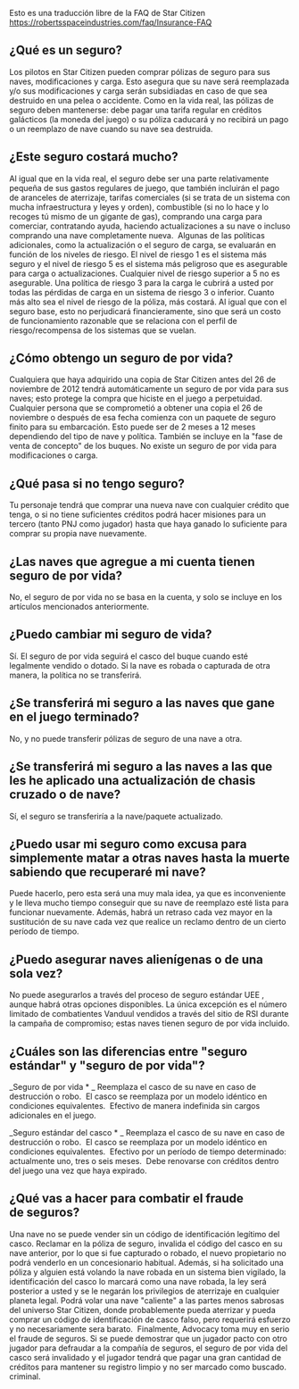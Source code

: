Esto es una traducción libre de la FAQ de Star Citizen
https://robertsspaceindustries.com/faq/Insurance-FAQ

## ¿Qué es un seguro?
Los pilotos en Star Citizen pueden comprar pólizas de seguro para sus naves, modificaciones y carga. Esto asegura que su nave será reemplazada y/o sus modificaciones y carga serán subsidiadas en caso de que sea destruido en una pelea o accidente. Como en la vida real, las pólizas de seguro deben mantenerse: debe pagar una tarifa regular en créditos galácticos (la moneda del juego) o su póliza caducará y no recibirá un pago o un reemplazo de nave cuando su nave sea destruida.

## ¿Este seguro costará mucho?
Al igual que en la vida real, el seguro debe ser una parte relativamente pequeña de sus gastos regulares de juego, que también incluirán el pago de aranceles de aterrizaje, tarifas comerciales (si se trata de un sistema con mucha infraestructura y leyes y orden), combustible (si no lo hace y lo recoges tú mismo de un gigante de gas), comprando una carga para comerciar, contratando ayuda, haciendo actualizaciones a su nave o incluso comprando una nave completamente nueva. 
Algunas de las políticas adicionales, como la actualización o el seguro de carga, se evaluarán en función de los niveles de riesgo. El nivel de riesgo 1 es el sistema más seguro y el nivel de riesgo 5 es el sistema más peligroso que es asegurable para carga o actualizaciones. Cualquier nivel de riesgo superior a 5 no es asegurable. Una política de riesgo 3 para la carga le cubrirá a usted por todas las pérdidas de carga en un sistema de riesgo 3 o inferior. Cuanto más alto sea el nivel de riesgo de la póliza, más costará. Al igual que con el seguro base, esto no perjudicará financieramente, sino que será un costo de funcionamiento razonable que se relaciona con el perfil de riesgo/recompensa de los sistemas que se vuelan.

## ¿Cómo obtengo un seguro de por vida?
Cualquiera que haya adquirido una copia de Star Citizen antes del 26 de noviembre de 2012 tendrá automáticamente un seguro de por vida para sus naves; esto protege la compra que hiciste en el juego a perpetuidad. Cualquier persona que se comprometió a obtener una copia el 26 de noviembre o después de esa fecha comienza con un paquete de seguro finito para su embarcación. Esto puede ser de 2 meses a 12 meses dependiendo del tipo de nave y política. También se incluye en la "fase de venta de concepto" de los buques. No existe un seguro de por vida para modificaciones o carga.

## ¿Qué pasa si no tengo seguro?
Tu personaje tendrá que comprar una nueva nave con cualquier crédito que tenga, o si no tiene suficientes créditos podrá hacer misiones para un tercero (tanto PNJ como jugador) hasta que haya ganado lo suficiente para comprar su propia nave nuevamente.

## ¿Las naves que agregue a mi cuenta tienen seguro de por vida?
No, el seguro de por vida no se basa en la cuenta, y solo se incluye en los artículos mencionados anteriormente.

## ¿Puedo cambiar mi seguro de vida?
Sí. El seguro de por vida seguirá el casco del buque cuando esté legalmente vendido o dotado. Si la nave es robada o capturada de otra manera, la política no se transferirá.

## ¿Se transferirá mi seguro a las naves que gane en el juego terminado?
No, y no puede transferir pólizas de seguro de una nave a otra.

## ¿Se transferirá mi seguro a las naves a las que les he aplicado una actualización de chasis cruzado o de nave?
Sí, el seguro se transferiría a la nave/paquete actualizado.

## ¿Puedo usar mi seguro como excusa para simplemente matar a otras naves hasta la muerte sabiendo que recuperaré mi nave?
Puede hacerlo, pero esta será una muy mala idea, ya que es inconveniente y le lleva mucho tiempo conseguir que su nave de reemplazo esté lista para funcionar nuevamente. Además, habrá un retraso cada vez mayor en la sustitución de su nave cada vez que realice un reclamo dentro de un cierto período de tiempo.

## ¿Puedo asegurar naves alienígenas o de una sola vez?
No puede asegurarlos a través del proceso de seguro estándar UEE , aunque habrá otras opciones disponibles. La única excepción es el número limitado de combatientes Vanduul vendidos a través del sitio de RSI durante la campaña de compromiso; estas naves tienen seguro de por vida incluido.

## ¿Cuáles son las diferencias entre "seguro estándar" y "seguro de por vida"?

_Seguro de por vida * _
Reemplaza el casco de su nave en caso de destrucción o robo. 
El casco se reemplaza por un modelo idéntico en condiciones equivalentes. 
Efectivo de manera indefinida sin cargos adicionales en el juego.

_Seguro estándar del casco * _
Reemplaza el casco de su nave en caso de destrucción o robo. 
El casco se reemplaza por un modelo idéntico en condiciones equivalentes. 
Efectivo por un período de tiempo determinado: actualmente uno, tres o seis meses. 
Debe renovarse con créditos dentro del juego una vez que haya expirado.

## ¿Qué vas a hacer para combatir el fraude de seguros?
Una nave no se puede vender sin un código de identificación legítimo del casco. Reclamar en la póliza de seguro, invalida el código del casco en su nave anterior, por lo que si fue capturado o robado, el nuevo propietario no podrá venderlo en un concesionario habitual. Además, si ha solicitado una póliza y alguien está volando la nave robada en un sistema bien vigilado, la identificación del casco lo marcará como una nave robada, la ley será posterior a usted y se le negarán los privilegios de aterrizaje en cualquier planeta legal. Podrá volar una nave "caliente" a las partes menos sabrosas del universo Star Citizen, donde probablemente pueda aterrizar y pueda comprar un código de identificación de casco falso, pero requerirá esfuerzo y no necesariamente sera barato. 
Finalmente, Advocacy toma muy en serio el fraude de seguros. Si se puede demostrar que un jugador pacto con otro jugador para defraudar a la compañía de seguros, el seguro de por vida del casco será invalidado y el jugador tendrá que pagar una gran cantidad de créditos para mantener su registro limpio y no ser marcado como buscado. criminal.
